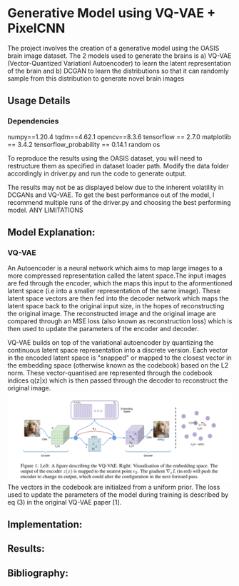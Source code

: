 # Generative Model using VQ-VAE + PixelCNN
The project involves the creation of a generative model using the OASIS brain image dataset. The 2 models used to generate
the brains is a) VQ-VAE (Vector-Quantized Variationl Autoencoder) to learn the latent representation of the brain and 
b) DCGAN to learn the distributions so that it can randomly sample from this distribution to generate novel brain 
images

## Usage Details
### Dependencies

numpy==1.20.4
tqdm==4.62.1
opencv==8.3.6
tensorflow == 2.7.0
matplotlib == 3.4.2
tensorflow_probability == 0.14.1
random
os

To reproduce the results using the OASIS dataset, you will need to restructure them as specified in dataset loader
path. Modify the data folder accordingly in driver.py and run the code to generate output. 

The results may not be as displayed below due to the inherent volatility in DCGANs and VQ-VAE. To get the best performance
out of the model, I recommend multiple runs of the driver.py and choosing the best performing model. ANY LIMITATIONS


## Model Explanation:
### VQ-VAE
An Autoencoder is a neural network which aims to map large images to a more compressed representation called the latent
space.The input images are fed through the encoder, which the maps this input to the aformentioned latent space (i.e
into a smaller representation of the same image). These latent space vectors are then fed into the decoder network
which maps the latent space back to the original input size, in the hopes of reconstructing the original image. The
reconstructed image and the original image are compared through an MSE loss (also known as reconstruction loss) 
which is then used to update the parameters of the encoder and decoder.

VQ-VAE builds on top of the variational autoencoder by quantizing the continuous latent space representation into a
discrete version. Each vector in the encoded latent space is "snapped" or mapped to the closest vector in the embedding 
space (otherwise  known as the codebook) based on the L2 norm. These vector-quantised are represented through the 
codebook indices q(z|x) which is then passed through the decoder to reconstruct the original image.
![VQVAE from original paper](./images/vqvae_diagram.png)
The vectors in the codebook are initialzed from a uniform prior. The loss used to update the parameters of the model
during training is described by eq (3) in the original VQ-VAE paper [1].



## Implementation:


## Results:

## Bibliography: